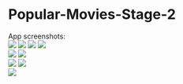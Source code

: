 # Popular-Movies-Stage-2
App screenshots:
<br/>
![](https://lh3.googleusercontent.com/xgTUlROdHun6syqlawlsECYd9YsZzMC9Tk2mH0lqlMZJ9LnnqtSaR0wrBovgg0wnPJuSsQ=w1342-h523)
![](https://lh3.googleusercontent.com/NB6hJMhwsg989T1sRNr2_X-9KTZdTvWq9urcL8JcBQp-A3UW6nev54iKbrh7566kXKBGag=w1342-h523)
![](https://lh6.googleusercontent.com/9OcB1loy0SLds5Iakji3FHSaxA-S_Vi-MiOEjJa6ZxrGI-w4sxhvRngi8AbCwICWD3mAMA=w1342-h523)
![](https://lh3.googleusercontent.com/e79Up0un6AUulOZIlrSlPieNfUuRiu7B0EpeIAqBEbbhGzizacNVN8YV752i-5IQfu5V0A=w1342-h523)
<br/>
![](https://lh3.googleusercontent.com/C22hnLBMHQljilSNxBSsIdTJRMejcSxnS8LyHi_2feQGAHMpL65xYwUjeCvWYDP3tC4RHw=w1342-h523)
![](https://lh4.googleusercontent.com/4x-8mUxB1vd_Sqie7Vn19u8VPVNRY61xhZrwOlZ8yKBnsmrcp0exh-ITzdfTQFKOEQm7dA=w1342-h523)
<br/>
![](https://lh5.googleusercontent.com/5EBkKnF5lsyHVl4tabvXxv-tpZ6ZZEwu6VicOLhi60Is61V6IgZu79hLCwRk3O_g6V03FA=w1342-h523)
![](https://lh6.googleusercontent.com/whl3vpQpMZiBhdiIBtYjFfMwkcSBUt9QusrYMHLCy4bFhmXsEo5bWpMjdORd7sGByry9Fg=w1342-h523)
<br/>
![](https://lh5.googleusercontent.com/07Qw6RD2ukpoui_dQNYoFniUfWpEGu6ZksTQVV83HXZPNDhKf5gPe1fr_sSOUiISdeE1CQ=w1342-h523)

